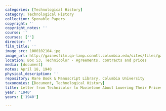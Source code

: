 ```yaml
---
categories: [Technological History]
category: Technological History
collection: Sponable Papers
copyright: ''
copyright_notes: ''
course: ''
courses: ['']
director: ''
film_title: ''
image_src: 1000102104.jpg
image_url: http://gainesfilm.qa-lamp.ccnmtl.columbia.edu/sites/files/gainesfilm/images/1000102104.jpg
location: Box 53, Technicolor - Agreements, contracts and prices
media: [document]
notes: April 18, 1940
physical_description: ''
repository: Rare Book & Manuscript Library, Columbia University
taxonomies: [Document, Technological History]
title: Letter from Technicolor to Movietone About Lowering Their Prices, p. 2
year: '1940'
years: ['1940']

---
```

